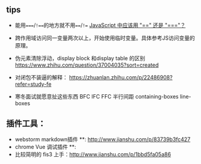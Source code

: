 ## tips
* 能用`===`/`!==`的地方就不用`==`/`!=` [JavaScript 中应该用 "==" 还是 "==="？](https://www.zhihu.com/question/20348948/answer/14867031)

* 跨作用域访问同一变量两次以上，开始使用临时变量。具体参考JS访问变量的原理。
* 伪元素清除浮动，display block 和display table 的区别 https://www.zhihu.com/question/37004035?sort=created
* 对闭包不装逼的解释： https://zhuanlan.zhihu.com/p/22486908?refer=study-fe 
* 寒冬面试就愿意扯这些东西 BFC IFC FFC 半行间距 containing-boxes  line-boxes 
## 插件工具： 
   * webstorm  markdown插件 **: http://www.jianshu.com/p/83739b3fc427 
   * chrome Vue 调试插件 **:
   * 比较简明的 fis3 上手：http://www.jianshu.com/p/1bbd5fa05a86    

